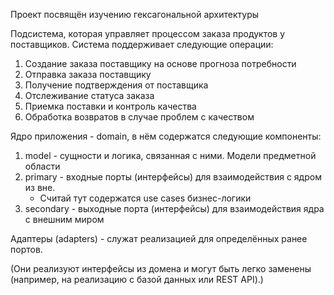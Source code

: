 Проект посвящён изучению гексагональной архитектуры

Подсистема, которая управляет процессом заказа продуктов у
поставщиков. Система поддерживает следующие операции:
1. Создание заказа поставщику на основе прогноза потребности
2. Отправка заказа поставщику
3. Получение подтверждения от поставщика
4. Отслеживание статуса заказа
5. Приемка поставки и контроль качества
6. Обработка возвратов в случае проблем с качеством 

Ядро приложения - domain, в нём содержатся следующие компоненты:
1. model - сущности и логика, связанная с ними. Модели предметной области
2. primary - входные порты (интерфейсы) для взаимодействия с ядром из вне.
   * Считай тут содержатся use cases бизнес-логики
3. secondary - выходные порта (интерфейсы) для взаимодействия ядра с внешним миром

Адаптеры (adapters) - служат реализацией для определённых ранее портов.

(Они реализуют интерфейсы из домена и могут быть легко заменены (например, на реализацию с базой данных или REST API).)